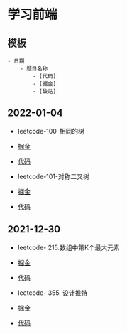 # 学习前端

## 模板
    - 日期
        - 题目名称
            - [代码]
            - [掘金]
            - [破站]


## 2022-01-04
- leetcode-100-相同的树
- [掘金](https://juejin.cn/post/7049259291739422751)
- [代码](https://github.com/kossfun/koss-studybook/blob/master/src/202201/100.%E7%9B%B8%E5%90%8C%E7%9A%84%E6%A0%91.js)


- leetcode-101-对称二叉树
- [掘金](https://juejin.cn/post/7049256826851819550)
- [代码](https://github.com/kossfun/koss-studybook/blob/master/src/202201/101.%E5%AF%B9%E7%A7%B0%E4%BA%8C%E5%8F%89%E6%A0%91.js)




## 2021-12-30
- leetcode- 215.数组中第K个最大元素
- [掘金](https://juejin.cn/post/7047707531979948039/)
- [代码](https://github.com/kossfun/koss-studybook/blob/master/src/202112/215.%E6%95%B0%E7%BB%84%E4%B8%AD%E7%AC%ACK%E4%B8%AA%E6%9C%80%E5%A4%A7%E5%85%83%E7%B4%A0.js)


- leetcode- 355. 设计推特
- [掘金](https://juejin.cn/post/7047709645422460936/)
- [代码](https://github.com/kossfun/koss-studybook/blob/master/src/202112/355.%20%E8%AE%BE%E8%AE%A1%E6%8E%A8%E7%89%B9.js)

